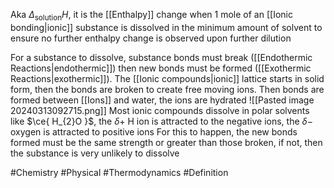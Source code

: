 Aka $\Delta _\text{solution}H$, it is the [[Enthalpy]] change when 1 mole of an [[Ionic bonding|ionic]] substance is dissolved in the minimum amount of solvent to ensure no further enthalpy change is observed upon further dilution

For a substance to dissolve, substance bonds must break ([[Endothermic Reactions|endothermic]]) then new bonds must be formed ([[Exothermic Reactions|exothermic]]). The [[Ionic compounds|ionic]] lattice starts in solid form, then the bonds are broken to create free moving ions. Then bonds are formed between [[Ions]] and water, the ions are hydrated
![[Pasted image 20240313092715.png]]
Most ionic compounds dissolve in polar solvents like $\ce{ H_{2}O }$, the $\delta+$ H ion is attracted to the negative ions, the $\delta-$ oxygen is attracted to positive ions
For this to happen, the new bonds formed must be the same strength or greater than those broken, if not, then the substance is very unlikely to dissolve

#Chemistry #Physical #Thermodynamics #Definition